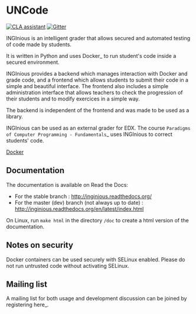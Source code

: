 # UNCode

[![CLA assistant](https://cla-assistant.io/readme/badge/JuezUN/INGInious)](https://cla-assistant.io/JuezUN/INGInious)
[![Gitter](https://badges.gitter.im/uncode-unal/community.svg)](https://gitter.im/uncode-unal/community?utm_source=badge&utm_medium=badge&utm_campaign=pr-badge)


INGInious is an intelligent grader that allows secured and automated testing of code made by students.

It is written in Python and uses Docker_ to run student's code inside a secured environment.

INGInious provides a backend which manages interaction with Docker and grade code, and a frontend which allows students to submit their code in a simple and beautiful interface. The frontend also includes a simple administration interface that allows teachers to check the progression of their students and to modify exercices in a simple way.

The backend is independent of the frontend and was made to be used as a library.

INGInious can be used as an external grader for EDX. The course `Paradigms of Computer Programming - Fundamentals`_ uses INGInious to correct students' code.

[Docker](https://www.docker.com/)

## Documentation

The documentation is available on Read the Docs:

- For the stable branch : http://inginious.readthedocs.org/
- For the master (dev) branch (not always up to date) : http://inginious.readthedocs.org/en/latest/index.html

On Linux, run ``make html`` in the directory ``/doc`` to create a html version of the documentation.


## Notes on security

Docker containers can be used securely with SELinux enabled. Please do not run untrusted code without activating SELinux.

## Mailing list

A mailing list for both usage and development discussion can be joined by registering here_.
